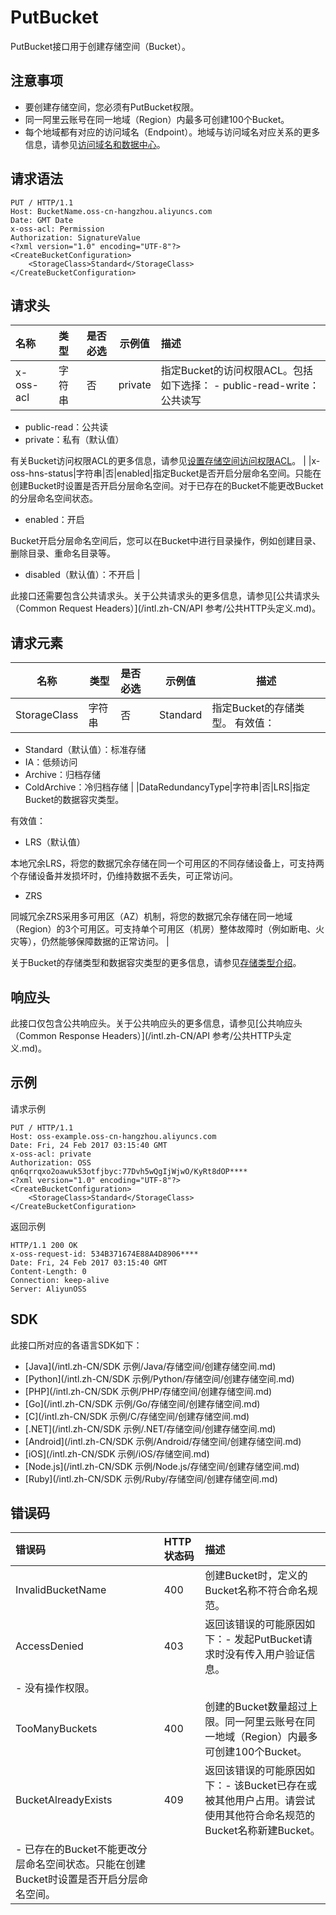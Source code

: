 # PutBucket

PutBucket接口用于创建存储空间（Bucket）。

## 注意事项

-   要创建存储空间，您必须有PutBucket权限。
-   同一阿里云账号在同一地域（Region）内最多可创建100个Bucket。
-   每个地域都有对应的访问域名（Endpoint）。地域与访问域名对应关系的更多信息，请参见[访问域名和数据中心](/intl.zh-CN/开发指南/访问域名（Endpoint）/访问域名和数据中心.md)。

## 请求语法

```
PUT / HTTP/1.1
Host: BucketName.oss-cn-hangzhou.aliyuncs.com
Date: GMT Date
x-oss-acl: Permission
Authorization: SignatureValue
<?xml version="1.0" encoding="UTF-8"?>
<CreateBucketConfiguration>
    <StorageClass>Standard</StorageClass>
</CreateBucketConfiguration>
```

## 请求头

|名称|类型|是否必选|示例值|描述|
|:-|:-|:---|---|:-|
|x-oss-acl|字符串|否|private|指定Bucket的访问权限ACL。包括如下选择： -   public-read-write：公共读写
-   public-read：公共读
-   private：私有（默认值）

有关Bucket访问权限ACL的更多信息，请参见[设置存储空间访问权限ACL](/intl.zh-CN/开发指南/存储空间（Bucket）/设置存储空间读写权限（ACL）.md)。 |
|x-oss-hns-status|字符串|否|enabled|指定Bucket是否开启分层命名空间。只能在创建Bucket时设置是否开启分层命名空间。对于已存在的Bucket不能更改Bucket的分层命名空间状态。

-   enabled：开启

Bucket开启分层命名空间后，您可以在Bucket中进行目录操作，例如创建目录、删除目录、重命名目录等。

-   disabled（默认值）：不开启 |

此接口还需要包含公共请求头。关于公共请求头的更多信息，请参见[公共请求头（Common Request Headers）](/intl.zh-CN/API 参考/公共HTTP头定义.md)。

## 请求元素

|名称|类型|是否必选|示例值|描述|
|--|--|:---|---|--|
|StorageClass|字符串|否|Standard|指定Bucket的存储类型。 有效值：

-   Standard（默认值）：标准存储
-   IA：低频访问
-   Archive：归档存储
-   ColdArchive：冷归档存储 |
|DataRedundancyType|字符串|否|LRS|指定Bucket的数据容灾类型。

有效值：

-   LRS（默认值）

本地冗余LRS，将您的数据冗余存储在同一个可用区的不同存储设备上，可支持两个存储设备并发损坏时，仍维持数据不丢失，可正常访问。

-   ZRS

同城冗余ZRS采用多可用区（AZ）机制，将您的数据冗余存储在同一地域（Region）的3个可用区。可支持单个可用区（机房）整体故障时（例如断电、火灾等），仍然能够保障数据的正常访问。 |

关于Bucket的存储类型和数据容灾类型的更多信息，请参见[存储类型介绍](/intl.zh-CN/开发指南/存储类型/存储类型介绍.md)。

## 响应头

此接口仅包含公共响应头。关于公共响应头的更多信息，请参见[公共响应头（Common Response Headers）](/intl.zh-CN/API 参考/公共HTTP头定义.md)。

## 示例

请求示例

```
PUT / HTTP/1.1
Host: oss-example.oss-cn-hangzhou.aliyuncs.com
Date: Fri, 24 Feb 2017 03:15:40 GMT
x-oss-acl: private
Authorization: OSS qn6qrrqxo2oawuk53otfjbyc:77Dvh5wQgIjWjwO/KyRt8dOP****
<?xml version="1.0" encoding="UTF-8"?>
<CreateBucketConfiguration>
    <StorageClass>Standard</StorageClass>
</CreateBucketConfiguration>
```

返回示例

```
HTTP/1.1 200 OK
x-oss-request-id: 534B371674E88A4D8906****
Date: Fri, 24 Feb 2017 03:15:40 GMT
Content-Length: 0
Connection: keep-alive
Server: AliyunOSS
```

## SDK

此接口所对应的各语言SDK如下：

-   [Java](/intl.zh-CN/SDK 示例/Java/存储空间/创建存储空间.md)
-   [Python](/intl.zh-CN/SDK 示例/Python/存储空间/创建存储空间.md)
-   [PHP](/intl.zh-CN/SDK 示例/PHP/存储空间/创建存储空间.md)
-   [Go](/intl.zh-CN/SDK 示例/Go/存储空间/创建存储空间.md)
-   [C](/intl.zh-CN/SDK 示例/C/存储空间/创建存储空间.md)
-   [.NET](/intl.zh-CN/SDK 示例/.NET/存储空间/创建存储空间.md)
-   [Android](/intl.zh-CN/SDK 示例/Android/存储空间/创建存储空间.md)
-   [iOS](/intl.zh-CN/SDK 示例/iOS/存储空间.md)
-   [Node.js](/intl.zh-CN/SDK 示例/Node.js/存储空间/创建存储空间.md)
-   [Ruby](/intl.zh-CN/SDK 示例/Ruby/存储空间/创建存储空间.md)

## 错误码

|错误码|HTTP状态码|描述|
|:--|:------|:-|
|InvalidBucketName|400|创建Bucket时，定义的Bucket名称不符合命名规范。|
|AccessDenied|403|返回该错误的可能原因如下：-   发起PutBucket请求时没有传入用户验证信息。
-   没有操作权限。 |
|TooManyBuckets|400|创建的Bucket数量超过上限。同一阿里云账号在同一地域（Region）内最多可创建100个Bucket。|
|BucketAlreadyExists|409|返回该错误的可能原因如下：-   该Bucket已存在或被其他用户占用。请尝试使用其他符合命名规范的Bucket名称新建Bucket。
-   已存在的Bucket不能更改分层命名空间状态。只能在创建Bucket时设置是否开启分层命名空间。 |

